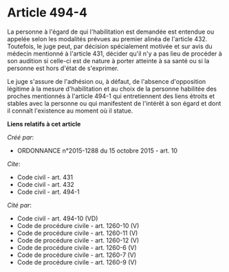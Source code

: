 # Article 494-4

La personne à l'égard de qui l'habilitation est demandée est entendue ou appelée selon les modalités prévues au premier
alinéa de l'article 432. Toutefois, le juge peut, par décision spécialement motivée et sur avis du médecin mentionné à
l'article 431, décider qu'il n'y a pas lieu de procéder à son audition si celle-ci est de nature à porter atteinte à sa santé
ou si la personne est hors d'état de s'exprimer.

Le juge s'assure de l'adhésion ou, à défaut, de l'absence d'opposition légitime à la mesure d'habilitation et au choix de la
personne habilitée des proches mentionnés à l'article 494-1 qui entretiennent des liens étroits et stables avec la personne
ou qui manifestent de l'intérêt à son égard et dont il connaît l'existence au moment où il statue.

**Liens relatifs à cet article**

_Créé par_:

  - ORDONNANCE n°2015-1288 du 15 octobre 2015 - art. 10

_Cite_:

  - Code civil - art. 431
  - Code civil - art. 432
  - Code civil - art. 494-1

_Cité par_:

  - Code civil - art. 494-10 (VD)
  - Code de procédure civile - art. 1260-10 (V)
  - Code de procédure civile - art. 1260-11 (V)
  - Code de procédure civile - art. 1260-12 (V)
  - Code de procédure civile - art. 1260-6 (V)
  - Code de procédure civile - art. 1260-7 (V)
  - Code de procédure civile - art. 1260-9 (V)
